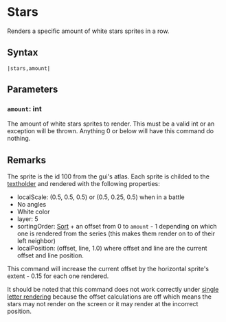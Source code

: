 # Stars

Renders a specific amount of white stars sprites in a row.

## Syntax

````
|stars,amount|
````

## Parameters

### `amount`: int

The amount of white stars sprites to render. This must be a valid int or an exception will be thrown. Anything 0 or below will have this command do nothing.

## Remarks

The sprite is the id 100 from the gui's atlas. Each sprite is childed to the [textholder](../../Notable%20local%20variable/textholder.md) and rendered with the following properties:

* localScale: (0.5, 0.5, 0.5) or (0.5, 0.25, 0.5) when in a battle
* No angles
* White color
* layer: 5
* sortingOrder: [Sort](Sort.md) + an offset from 0 to `amount` - 1 depending on which one is rendered from the series (this makes them render on to of their left neighbor)
* localPosition: (offset, line, 1.0) where offset and line are the current offset and line position.

This command will increase the current offset by the horizontal sprite's extent - 0.15 for each one rendered.

It should be noted that this command does not work correctly under [single letter rendering](../../Life%20Cycle/letter%20rendering/single%20letter%20rendering.md) because the offset calculations are off which means the stars may not render on the screen or it may render at the incorrect position.
